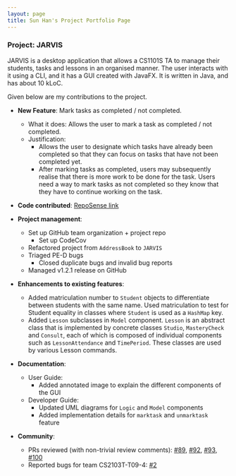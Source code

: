 ```yaml
---
layout: page
title: Sun Han's Project Portfolio Page
---
```


### Project: JARVIS

JARVIS is a desktop application that allows a CS1101S TA to manage their students, tasks and lessons in an organised manner. The user interacts with it using a CLI, and it has a GUI created with JavaFX. It is written in Java, and has about 10 kLoC.

Given below are my contributions to the project.

* **New Feature**: Mark tasks as completed / not completed. 
  * What it does: Allows the user to mark a task as completed / not completed.
  * Justification: 
    * Allows the user to designate which tasks have already been completed so that they can focus on tasks that have not been completed yet.
    * After marking tasks as completed, users may subsequently realise that there is more work to be done for the task. Users need a way to mark tasks as not completed so they know that they have to continue working on the task.

* **Code contributed**: [RepoSense link](https://nus-cs2103-ay2223s1.github.io/tp-dashboard/?search=neosunhan&breakdown=true)

* **Project management**:
  * Set up GitHub team organization + project repo
    * Set up CodeCov
  * Refactored project from `AddressBook` to `JARVIS`
  * Triaged PE-D bugs
    * Closed duplicate bugs and invalid bug reports
  * Managed v1.2.1 release on GitHub

* **Enhancements to existing features**:
  * Added matriculation number to `Student` objects to differentiate between students with the same name. Used matriculation to test for Student equality in classes where `Student` is used as a `HashMap` key.
  * Added `Lesson` subclasses in `Model` component. `Lesson` is an abstract class that is implemented by concrete classes `Studio`, `MasteryCheck` and `Consult`, each of which is composed of individual components such as `LessonAttendance` and `TimePeriod`. These classes are used by various Lesson commands.

* **Documentation**:
  * User Guide:
    * Added annotated image to explain the different components of the GUI
  * Developer Guide:
    * Updated UML diagrams for `Logic` and `Model` components
    * Added implementation details for `marktask` and `unmarktask` feature

* **Community**:
  * PRs reviewed (with non-trivial review comments): [#89](https://github.com/AY2223S1-CS2103T-T11-3/tp/pull/89), [#92](https://github.com/AY2223S1-CS2103T-T11-3/tp/pull/92), [#93](https://github.com/AY2223S1-CS2103T-T11-3/tp/pull/93), [#100](https://github.com/AY2223S1-CS2103T-T11-3/tp/pull/100)
  * Reported bugs for team CS2103T-T09-4: [#2](https://github.com/neosunhan/ped/issues/2)
